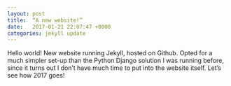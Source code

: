 ```yaml
---
layout: post
title:  “A new website!”
date:   2017-01-21 22:07:47 +0000
categories: jekyll update
---
```

Hello world! New website running Jekyll, hosted on Github. Opted for a much simpler set-up than the Python Django solution I was running before, since it turns out I don’t have much time to put into the website itself. Let’s see how 2017 goes!
